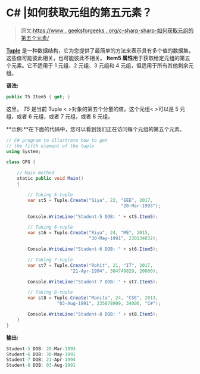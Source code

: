 # C# |如何获取元组的第五元素？

> 原文:[https://www . geeksforgeeks . org/c-sharp-sharp-如何获取元组的第五个元素/](https://www.geeksforgeeks.org/c-sharp-sharp-how-to-get-fifth-element-of-the-tuple/)

**[Tuple](https://www.geeksforgeeks.org/c-sharp-tuple/)** 是一种数据结构，它为您提供了最简单的方法来表示具有多个值的数据集，这些值可能彼此相关，也可能彼此不相关。 **Item5 属性**用于获取给定元组的第五个元素。它不适用于 1 元组、2 元组、3 元组和 4 元组，但适用于所有其他剩余元组。

**语法:**

```cs
public T5 Item5 { get; }
```

这里， *T5* 是当前 Tuple < >对象的第五个分量的值。这个元组< >可以是 5 元组，或者 6 元组，或者 7 元组，或者 8 元组。

**示例:**在下面的代码中，您可以看到我们正在访问每个元组的第五个元素。

```cs
// C# program to illustrate how to get 
// the fifth element of the tuple
using System;

class GFG {

    // Main method
    static public void Main()
    {

        // Taking 5-tuple
        var st5 = Tuple.Create("Siya", 22, "EEE", 2017,
                                           "20-Mar-1993");

        Console.WriteLine("Student-5 DOB: " + st5.Item5);

        // Taking 6-tuple
        var st6 = Tuple.Create("Riya", 24, "ME", 2015,
                               "30-May-1991", 230134832);

        Console.WriteLine("Student-6 DOB: " + st6.Item5);

        // Taking 7-tuple
        var st7 = Tuple.Create("Rohit", 21, "IT", 2017, 
                        "21-Apr-1994", 384749829, 20000);

        Console.WriteLine("Student-7 DOB: " + st7.Item5);

        // Taking 8-tuple
        var st8 = Tuple.Create("Manita", 24, "CSE", 2013, 
                   "03-Aug-1991", 235678909, 34000, "C#");

        Console.WriteLine("Student-8 DOB: " + st8.Item5);
    }
}
```

**输出:**

```cs
Student-5 DOB: 20-Mar-1993
Student-6 DOB: 30-May-1991
Student-7 DOB: 21-Apr-1994
Student-8 DOB: 03-Aug-1991

```